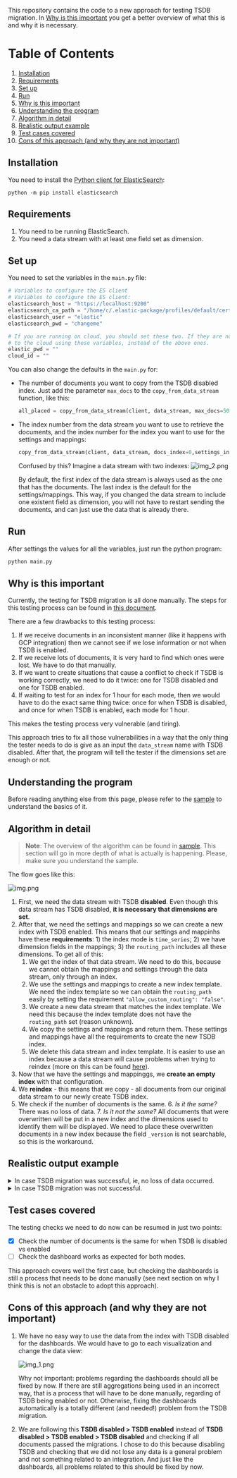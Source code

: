 This repository contains the code to a new approach for testing
TSDB migration. In [Why is this important](#Why-is-this-important) you
get a better overview of what this is and why it is necessary.

# Table of Contents
1. [Installation](#Installation)
2. [Requirements](#Requirements)
3. [Set up](#Set-up)
4. [Run](#Run)
5. [Why is this important](#Why-is-this-important)
6. [Understanding the program](#Understanding-the-program)
7. [Algorithm in detail](#Algorithm-in-detail)
8. [Realistic output example](#Realistic-output-example)
9. [Test cases covered](#Test-cases-covered)
10. [Cons of this approach (and why they are not important)](#Cons-of-this-approach-and-why-they-are-not-important)

## Installation

You need to install the [Python client for ElasticSearch](https://www.elastic.co/guide/en/elasticsearch/client/python-api/current/installation.html):
```console
python -m pip install elasticsearch
```

## Requirements

1. You need to be running ElasticSearch.
2. You need a data stream with at least one field set as dimension.


## Set up

You need to set the variables in the `main.py` file:

```python
# Variables to configure the ES client
# Variables to configure the ES client:
elasticsearch_host = "https://localhost:9200"
elasticsearch_ca_path = "/home/c/.elastic-package/profiles/default/certs/elasticsearch/ca-cert.pem"
elasticsearch_user = "elastic"
elasticsearch_pwd = "changeme"

# If you are running on cloud, you should set these two. If they are not empty, then the client will connect
# to the cloud using these variables, instead of the above ones.
elastic_pwd = ""
cloud_id = ""
```

You can also change the defaults in the `main.py` for:
- The number of documents you want to copy from the TSDB disabled index. Just add
 the parameter `max_docs` to the `copy_from_data_stream` function, like this:
   ```python
   all_placed = copy_from_data_stream(client, data_stream, max_docs=5000)
   ```
- The index number from the data stream you want to use to retrieve the documents,
and the index number for the index you want to use for the settings and mappings:
   ```python
   copy_from_data_stream(client, data_stream, docs_index=0,settings_index=1)
   ```
  
   Confused by this? Imagine a data stream with two indexes:
   ![img_2.png](img_2.png)

   By default, the first index of the data stream is always used as the one
   that has the documents. The last index is the default for the settings/mappings.
   This way, if you changed the data stream to include one existent field as dimension,
   you will not have to restart sending the documents, and can just use the data
   that is already there.

## Run

After settings the values for all the variables, just run the python program:

```python
python main.py
```

## Why is this important

Currently, the testing for TSDB migration is all done manually.
The steps for this testing process can be found in [this document](https://docs.google.com/document/d/1l-PCY9zHQ0TTyQuCSbf5qKUvxV7lpfMybY0APMJweRI/edit#heading=h.qrq8p339p7it).

There are a few drawbacks to this testing process:
1. If we receive documents in an inconsistent manner (like it happens with GCP integration) then we cannot see if we
lose information or not when TSDB is enabled.
2. If we receive lots of documents, it is very hard to find which ones were lost. We have to do that manually.
3. If we want to create situations that cause a conflict to check if TSDB is working correctly, we need to do it twice: one for TSDB disabled and one for TSDB enabled.
4. If waiting to test for an index for 1 hour for each mode, then we would have to do the exact same thing twice:
once for when TSDB is disabled, and once for when TSDB is enabled, each mode for 1 hour.


This makes the testing process very vulnerable (and tiring).

This approach tries to fix all those vulnerabilities in a way that the only thing
the tester needs to do is give as an input the `data_stream` name with TSDB disabled.
After that, the program will tell the tester if the dimensions set are enough or not.


## Understanding the program

Before reading anything else from this page,
please refer to the [sample](sample/README.md) to understand the basics of it.


## Algorithm in detail

> **Note**: The overview of the algorithm can be found in [sample](sample/README.md). This section
> will go in more depth of what is actually is happening. Please, make sure you
> understand the sample.

The flow goes like this:

![img.png](img.png)


1. First, we need the data stream with TSDB **disabled**. Even though this data stream has TSDB disabled,
**it is necessary that dimensions are set**.
2. After that, we need the settings and mappings so we can create a new index
with TSDB enabled. This means that our settings and mappinhs have these
**requirements**: 1) the index mode is `time_series`; 2) we have dimension fields
in the mappings; 3) the `routing_path` includes all these dimensions. To get all of this:
    1. We get the index of that data stream. We need to do this, because we cannot obtain
   the mappings and settings through the data stream, only through an index.
   2. We use the settings and mappings to create a new index template. We need the index template
   so we can obtain the `routing_path` easily by setting the requirement `"allow_custom_routing": "false"`.
   3. We create a new data stream that matches the index template. We need this because
   the index template does not have the `routing_path` set (reason unknown).
   4. We copy the settings and mappings and return them. These settings and mappings
   have all the requirements to create the new TSDB index.
   5. We delete this data stream and index template. It is easier to use an index because
   a data stream will cause problems when trying to reindex (more on this can be found
      [here](https://www.elastic.co/guide/en/elasticsearch/reference/current/docs-reindex.html)).
3. Now that we have the settings and mappinggs, we **create an empty index** with that configuration.
4. We **reindex** - this means that we copy - all documents from our original data stream to our newly
create TSDB index.
5. We check if the number of documents is the same.
   6. _Is it the same?_ There was no loss of data.
   7. _Is it not the same?_ All documents that were overwritten will be put in a new index and the dimensions
   used to identify them will be displayed. We need to place these overwritten documents
   in a new index because the field `_version` is not searchable, so this is the workaround.

## Realistic output example

<details>
<summary>
In case TSDB migration was successful, ie, no loss of data occurred.
</summary>

```console
You're testing with version 8.8.0-SNAPSHOT.

Using data stream metrics-istio.istiod_metrics-default to create new TSDB index tsdb-index-enabled...
	The index .ds-metrics-istio.istiod_metrics-default-2023.06.13-000001 will be used as the standard index.
Creating index tsdb-index-enabled...
	Index tsdb-index-enabled exists and will be deleted.
Index tsdb-index-enabled successfully created.

Copying documents from .ds-metrics-istio.istiod_metrics-default-2023.06.13-000001 to tsdb-index-enabled...
All 5000 documents taken from index .ds-metrics-istio.istiod_metrics-default-2023.06.13-000001 were successfully placed to index tsdb-index-enabled.
```
</details>

<details>
<summary>
In case TSDB migration was not successful.
</summary>

```console
You're testing with version 8.8.0-SNAPSHOT.

Using data stream metrics-istio.istiod_metrics-default to create new TSDB index tsdb-index-enabled...
	The index .ds-metrics-istio.istiod_metrics-default-2023.06.13-000001 will be used as the standard index.
Creating index tsdb-index-enabled...
	Index tsdb-index-enabled exists and will be deleted.
Index tsdb-index-enabled successfully created.

Copying documents from .ds-metrics-istio.istiod_metrics-default-2023.06.13-000001 to tsdb-index-enabled...
WARNING: Out of 38829 documents from the index .ds-metrics-istio.istiod_metrics-default-2023.06.13-000001, 3242 of them was/were discarded.

Index for the overwritten documents will be created...
Creating index tsdb-overwritten-docs...
	Index tsdb-overwritten-docs exists and will be deleted.
Index tsdb-overwritten-docs successfully created.

The timestamp and dimensions of the first 10 overwritten documents are:
- Timestamp 2023-06-13T07:25:32.802Z:
	cloud.instance.id = (Missing value)
	cloud.account.id = (Missing value)
	agent.id = cb72267d-77f7-43b2-a7dc-16c6f325fd14
	cloud.provider = (Missing value)
	service.address = (Missing value)
	host.name = kind-control-plane
	istio.istiod.labels_id = /nvav668p0/1SUGKpp/iqPGeBvQ=
	cloud.availability_zone = (Missing value)
	cloud.region = (Missing value)
- Timestamp 2023-06-13T07:22:42.800Z:
	cloud.instance.id = (Missing value)
	cloud.account.id = (Missing value)
	agent.id = cb72267d-77f7-43b2-a7dc-16c6f325fd14
	cloud.provider = (Missing value)
	service.address = (Missing value)
	host.name = kind-control-plane
	istio.istiod.labels_id = /nvav668p0/1SUGKpp/iqPGeBvQ=
	cloud.availability_zone = (Missing value)
	cloud.region = (Missing value)
- Timestamp 2023-06-13T07:25:32.802Z:
	cloud.instance.id = (Missing value)
	cloud.account.id = (Missing value)
	agent.id = cb72267d-77f7-43b2-a7dc-16c6f325fd14
	cloud.provider = (Missing value)
	service.address = (Missing value)
	host.name = kind-control-plane
	istio.istiod.labels_id = 0sgWJXQUzSyPqp+dUA14QEXdSUU=
	cloud.availability_zone = (Missing value)
	cloud.region = (Missing value)
- Timestamp 2023-06-13T07:22:42.800Z:
	cloud.instance.id = (Missing value)
	cloud.account.id = (Missing value)
	agent.id = cb72267d-77f7-43b2-a7dc-16c6f325fd14
	cloud.provider = (Missing value)
	service.address = (Missing value)
	host.name = kind-control-plane
	istio.istiod.labels_id = 0sgWJXQUzSyPqp+dUA14QEXdSUU=
	cloud.availability_zone = (Missing value)
	cloud.region = (Missing value)
- Timestamp 2023-06-13T07:25:32.802Z:
	cloud.instance.id = (Missing value)
	cloud.account.id = (Missing value)
	agent.id = cb72267d-77f7-43b2-a7dc-16c6f325fd14
	cloud.provider = (Missing value)
	service.address = (Missing value)
	host.name = kind-control-plane
	istio.istiod.labels_id = 223lD4Lr2QfSW+uxD8GSnuPFj6w=
	cloud.availability_zone = (Missing value)
	cloud.region = (Missing value)
- Timestamp 2023-06-13T07:22:42.800Z:
	cloud.instance.id = (Missing value)
	cloud.account.id = (Missing value)
	agent.id = cb72267d-77f7-43b2-a7dc-16c6f325fd14
	cloud.provider = (Missing value)
	service.address = (Missing value)
	host.name = kind-control-plane
	istio.istiod.labels_id = 223lD4Lr2QfSW+uxD8GSnuPFj6w=
	cloud.availability_zone = (Missing value)
	cloud.region = (Missing value)
- Timestamp 2023-06-13T07:25:32.802Z:
	cloud.instance.id = (Missing value)
	cloud.account.id = (Missing value)
	agent.id = cb72267d-77f7-43b2-a7dc-16c6f325fd14
	cloud.provider = (Missing value)
	service.address = (Missing value)
	host.name = kind-control-plane
	istio.istiod.labels_id = 35M5nmhaXoUHJb/68k4pxv4qq4w=
	cloud.availability_zone = (Missing value)
	cloud.region = (Missing value)
- Timestamp 2023-06-13T07:22:42.800Z:
	cloud.instance.id = (Missing value)
	cloud.account.id = (Missing value)
	agent.id = cb72267d-77f7-43b2-a7dc-16c6f325fd14
	cloud.provider = (Missing value)
	service.address = (Missing value)
	host.name = kind-control-plane
	istio.istiod.labels_id = 35M5nmhaXoUHJb/68k4pxv4qq4w=
	cloud.availability_zone = (Missing value)
	cloud.region = (Missing value)
- Timestamp 2023-06-13T07:25:32.802Z:
	cloud.instance.id = (Missing value)
	cloud.account.id = (Missing value)
	agent.id = cb72267d-77f7-43b2-a7dc-16c6f325fd14
	cloud.provider = (Missing value)
	service.address = (Missing value)
	host.name = kind-control-plane
	istio.istiod.labels_id = 4b92gpIKHf9qEv5gUdt/C7ZYe78=
	cloud.availability_zone = (Missing value)
	cloud.region = (Missing value)
- Timestamp 2023-06-13T07:22:42.800Z:
	cloud.instance.id = (Missing value)
	cloud.account.id = (Missing value)
	agent.id = cb72267d-77f7-43b2-a7dc-16c6f325fd14
	cloud.provider = (Missing value)
	service.address = (Missing value)
	host.name = kind-control-plane
	istio.istiod.labels_id = 4b92gpIKHf9qEv5gUdt/C7ZYe78=
	cloud.availability_zone = (Missing value)
	cloud.region = (Missing value)
```

</details>




## Test cases covered

The testing checks we need to do now can be resumed in just two points:

- [x] Check the number of documents is the same for when TSDB is disabled vs enabled
- [ ] Check the dashboard works as expected for both modes.

This approach covers well the first case, but checking the dashboards is still
a process that needs to be done manually (see next section on why I think this
is not an obstacle to adopt this approach).


## Cons of this approach (and why they are not important)

1. We have no easy way to use the data from the index with TSDB disabled for
the dashboards. We would have to go to each visualization and change the data view:

   ![img_1.png](img_1.png)

   Why not important: problems regarding the dashboards should all be fixed by now.
If there are still aggregations being used in an incorrect way, that is a process
that will have to be done manually, regarding of TSDB being enabled or not. Otherwise,
fixing the dashboards automatically is a totally different (and needed!) problem
from the TSDB migration.

2. We are following this **TSDB disabled > TSDB enabled** instead of
**TSDB disabled > TSDB enabled > TSDB disabled** and checking if all documents
passed the migrations. I chose to do this because disabling TSDB and checking
that we did not lose any data is a general problem and not something related
to an integration. And just like the dashboards, all problems related to this
should be fixed by now.
